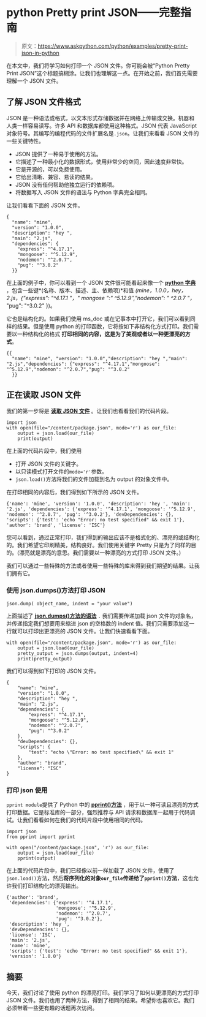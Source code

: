 # python Pretty print JSON——完整指南

> 原文：<https://www.askpython.com/python/examples/pretty-print-json-in-python>

在本文中，我们将学习如何打印一个 JSON 文件。你可能会被“Python Pretty Print JSON”这个标题搞糊涂。让我们也理解这一点。在开始之前，我们首先需要理解一个 JSON 文件。

## 了解 JSON 文件格式

JSON 是一种语法或格式，以文本形式存储数据并在网络上传输或交换。机器和人类一样容易读写。许多 API 和数据库都使用这种格式。JSON 代表 JavaScript 对象符号。其编写的编程代码的文件扩展名是`.json`。让我们来看看 JSON 文件的一些关键特性。

*   JSON 提供了一种易于使用的方法。
*   它描述了一种最小化的数据形式，使用非常少的空间，因此速度非常快。
*   它是开源的，可以免费使用。
*   它给出清晰、兼容、易读的结果。
*   JSON 没有任何帮助他独立运行的依赖项。
*   将数据写入 JSON 文件的语法与 Python 字典完全相同。

让我们看看下面的 JSON 文件。

```
{
  "name": "mine",
  "version": "1.0.0",
  "description": "hey ",
  "main": "2.js",
  "dependencies": {
    "express": "^4.17.1",
    "mongoose": "^5.12.9",
    "nodemon": "^2.0.7",
    "pug": "^3.0.2"
  }}

```

在上面的例子中，你可以看到一个 JSON 文件很可能看起来像一个 [**python 字典**](https://www.askpython.com/python/dictionary/python-dictionary-dict-tutorial) ，包含一些键*(名称、版本、描述、主、依赖项)*和值 *(mine，1.0.0，hey，2.js，{"express": "^4.17.1 "，" mongose ":" ^5.12.9″,"nodemon": " ^2.0.7 "，* "pug": "^3.0.2" })。

它也是结构化的。如果我们使用 ms_doc 或在记事本中打开它，我们可以看到同样的结果。但是使用 python 的打印函数，它将按如下非结构化方式打印。我们需要以一种结构化的格式 **打印相同的内容，这是为了美观或者以一种更漂亮的方式**。

```
{{
  "name": "mine", "version": "1.0.0","description": "hey ","main": "2.js","dependencies": {"express": "^4.17.1","mongoose": "^5.12.9","nodemon": "^2.0.7","pug": "^3.0.2"
  }}

```

## 正在读取 JSON 文件

我们的第一步将是 [**读取 JSON 文件**](https://www.askpython.com/python/examples/read-a-json-file-in-python) 。让我们也看看我们的代码片段。

```
import json
with open(file="/content/package.json", mode='r') as our_file:
    output = json.load(our_file)
    print(output)

```

在上面的代码片段中，我们使用

*   打开 JSON 文件的关键字。
*   以只读模式打开文件的`mode='r'`参数。
*   `json.load()`方法将我们的文件加载到名为 output 的对象文件中。

在打印相同的内容后，我们得到如下所示的 JSON 文件。

```
{'name': 'mine', 'version': '1.0.0', 'description': 'hey ', 'main': '2.js', 'dependencies': {'express': '^4.17.1', 'mongoose': '^5.12.9', 'nodemon': '^2.0.7', 'pug': '^3.0.2'}, 'devDependencies': {}, 'scripts': {'test': 'echo "Error: no test specified" && exit 1'}, 'author': 'brand', 'license': 'ISC'}

```

您可以看到，通过正常打印，我们得到的输出应该不是格式化的、漂亮的或结构化的。我们希望它印刷精美，结构良好。我们使用关键字 Pretty 只是为了同样的目的。(漂亮就是漂亮的意思。我们需要以一种漂亮的方式打印 JSON 文件。)

我们可以通过一些特殊的方法或者使用一些特殊的库来得到我们期望的结果。让我们拥有它。

### 使用 json.dumps()方法打印 JSON

```
json.dump( object_name, indent = "your value")

```

上面描述了 [**json.dumps()方法的语法**](https://www.askpython.com/python/examples/serialize-deserialize-json) `.` 我们需要传递加载 json 文件的对象名，并传递指定我们想要用来缩进 json 的空格数的 indent 值。我们只需要添加这一行就可以打印出更漂亮的 JSON 文件。让我们快速看看下面。

```
with open(file="/content/package.json", mode='r') as our_file:
    output = json.load(our_file)
    pretty_output = json.dumps(output, indent=4)
    print(pretty_output)

```

我们可以得到如下打印的 JSON 文件。

```
{
    "name": "mine",
    "version": "1.0.0",
    "description": "hey ",
    "main": "2.js",
    "dependencies": {
        "express": "^4.17.1",
        "mongoose": "^5.12.9",
        "nodemon": "^2.0.7",
        "pug": "^3.0.2"
    },
    "devDependencies": {},
    "scripts": {
        "test": "echo \"Error: no test specified\" && exit 1"
    },
    "author": "brand",
    "license": "ISC"
}

```

### 打印 json 使用

`pprint module`提供了 Python 中的 [**pprint()方法**](https://www.askpython.com/python-modules/pprint-module) ，用于以一种可读且漂亮的方式打印数据。它是标准库的一部分，强烈推荐与 API 请求和数据库一起用于代码调试。让我们看看如何在我们的代码片段中使用相同的代码。

```
import json
from pprint import pprint

with open("/content/package.json", 'r') as our_file:
    output = json.load(our_file)
    pprint(output)

```

在上面的代码片段中，我们已经像以前一样加载了 JSON 文件，使用了`json.load()`方法，然后**将序列化的对象`our_file`传递给了`pprint()`方法**，这也允许我们打印结构化的漂亮输出。

```
{'author': 'brand',
 'dependencies': {'express': '^4.17.1',
                  'mongoose': '^5.12.9',
                  'nodemon': '^2.0.7',
                  'pug': '^3.0.2'},
 'description': 'hey ',
 'devDependencies': {},
 'license': 'ISC',
 'main': '2.js',
 'name': 'mine',
 'scripts': {'test': 'echo "Error: no test specified" && exit 1'},
 'version': '1.0.0'}

```

## 摘要

今天，我们讨论了使用 python 的漂亮打印。我们学习了如何以更漂亮的方式打印 JSON 文件。我们也用了两种方法，得到了相同的结果。希望你也喜欢它。我们必须带着一些更有趣的话题再次访问。